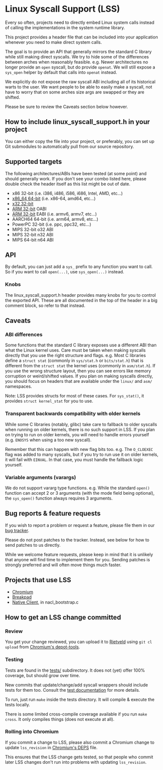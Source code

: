 # Linux Syscall Support (LSS)

Every so often, projects need to directly embed Linux system calls instead of
calling the implementations in the system runtime library.

This project provides a header file that can be included into your application
whenever you need to make direct system calls.

The goal is to provide an API that generally mirrors the standard C library
while still making direct syscalls.  We try to hide some of the differences
between arches when reasonably feasible.  e.g. Newer architectures no longer
provide an `open` syscall, but do provide `openat`.  We will still expose a
`sys_open` helper by default that calls into `openat` instead.

We explicitly do not expose the raw syscall ABI including all of its historical
warts to the user.  We want people to be able to easily make a syscall, not have
to worry that on some arches size args are swapped or they are shifted.

Please be sure to review the Caveats section below however.

## How to include linux\_syscall\_support.h in your project

You can either copy the file into your project, or preferably, you can set up
Git submodules to automatically pull from our source repository.

## Supported targets

The following architectures/ABIs have been tested (at some point) and should
generally work.  If you don't see your combo listed here, please double check
the header itself as this list might be out of date.

* x86 32-bit (i.e. i386, i486, i586, i686, Intel, AMD, etc...)
* [x86_64 64-bit](https://en.wikipedia.org/wiki/X86-64) (i.e. x86-64, amd64, etc...)
* [x32 32-bit](https://sites.google.com/site/x32abi/)
* [ARM 32-bit](https://en.wikipedia.org/wiki/ARM_architecture) OABI
* [ARM 32-bit](https://en.wikipedia.org/wiki/ARM_architecture) EABI (i.e. armv6, armv7, etc...)
* AARCH64 64-bit (i.e. arm64, armv8, etc...)
* PowerPC 32-bit (i.e. ppc, ppc32, etc...)
* MIPS 32-bit o32 ABI
* MIPS 32-bit n32 ABI
* MIPS 64-bit n64 ABI

## API

By default, you can just add a `sys_` prefix to any function you want to call.
So if you want to call `open(...)`, use `sys_open(...)` instead.

### Knobs

The linux\_syscall\_support.h header provides many knobs for you to control
the exported API.  These are all documented in the top of the header in a big
comment block, so refer to that instead.

## Caveats

### ABI differences

Some functions that the standard C library exposes use a different ABI than
what the Linux kernel uses.  Care must be taken when making syscalls directly
that you use the right structure and flags.  e.g. Most C libraries define a
`struct stat` (commonly in `sys/stat.h` or `bits/stat.h`) that is different
from the `struct stat` the kernel uses (commonly in `asm/stat.h`).  If you use
the wrong structure layout, then you can see errors like memory corruption or
weird/shifted values.  If you plan on making syscalls directly, you should
focus on headers that are available under the `linux/` and `asm/` namespaces.

Note: LSS provides structs for most of these cases.  For `sys_stat()`, it
provides `struct kernel_stat` for you to use.

### Transparent backwards compatibility with older kernels

While some C libraries (notably, glibc) take care to fallback to older syscalls
when running on older kernels, there is no such support in LSS.  If you plan on
trying to run on older kernels, you will need to handle errors yourself (e.g.
`ENOSYS` when using a too new syscall).

Remember that this can happen with new flag bits too.  e.g. The `O_CLOEXEC`
flag was added to many syscalls, but if you try to run use it on older kernels,
it will fail with `EINVAL`.  In that case, you must handle the fallback logic
yourself.

### Variable arguments (varargs)

We do not support vararg type functions.  e.g. While the standard `open()`
function can accept 2 or 3 arguments (with the mode field being optional),
the `sys_open()` function always requires 3 arguments.

## Bug reports & feature requests

If you wish to report a problem or request a feature, please file them in our
[bug tracker](https://bugs.chromium.org/p/linux-syscall-support/issues/).

Please do not post patches to the tracker.  Instead, see below for how to send
patches to us directly.

While we welcome feature requests, please keep in mind that it is unlikely that
anyone will find time to implement them for you.  Sending patches is strongly
preferred and will often move things much faster.

## Projects that use LSS

* [Chromium](https://www.chromium.org/)
* [Breakpad](https://chromium.googlesource.com/breakpad/breakpad)
* [Native Client](https://developer.chrome.com/native-client), in nacl\_bootstrap.c

## How to get an LSS change committed

### Review

You get your change reviewed, you can upload it to
[Rietveld](https://codereview.chromium.org)
using `git cl upload` from
[Chromium's depot-tools](http://dev.chromium.org/developers/how-tos/depottools).

### Testing

Tests are found in the [tests/](./tests/) subdirectory.  It does not (yet) offer
100% coverage, but should grow over time.

New commits that update/change/add syscall wrappers should include tests for
them too.  Consult the [test documentation](./tests/README.md) for more details.

To run, just run `make` inside the tests directory.  It will compile & execute
the tests locally.

There is some limited cross-compile coverage available if you run `make cross`.
It only compiles things (does not execute at all).

### Rolling into Chromium

If you commit a change to LSS, please also commit a Chromium change to update
`lss_revision` in
[Chromium's DEPS](https://chromium.googlesource.com/chromium/src/+/master/DEPS)
file.

This ensures that the LSS change gets tested, so that people who commit later
LSS changes don't run into problems with updating `lss_revision`.
